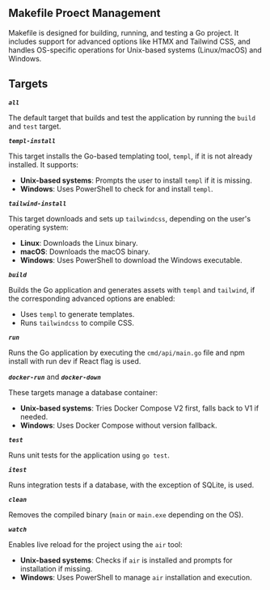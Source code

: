 ## Makefile Proect Management

Makefile is designed for building, running, and testing a Go project. It includes support for advanced options like HTMX and Tailwind CSS, and handles OS-specific operations for Unix-based systems (Linux/macOS) and Windows.

## Targets

**_`all`_**

The default target that builds and test the application by running the `build` and `test` target.

**_`templ-install`_**

This target installs the Go-based templating tool, `templ`, if it is not already installed. It supports:

- **Unix-based systems**: Prompts the user to install `templ` if it is missing.
- **Windows**: Uses PowerShell to check for and install `templ`.

**_`tailwind-install`_**

This target downloads and sets up `tailwindcss`, depending on the user's operating system:

- **Linux**: Downloads the Linux binary.
- **macOS**: Downloads the macOS binary.
- **Windows**: Uses PowerShell to download the Windows executable.

**_`build`_**

Builds the Go application and generates assets with `templ` and `tailwind`, if the corresponding advanced options are enabled:

- Uses `templ` to generate templates.
- Runs `tailwindcss` to compile CSS.

**_`run`_**

Runs the Go application by executing the `cmd/api/main.go` file and npm install with run dev if React flag is used.

**_`docker-run`_** and **_`docker-down`_**

These targets manage a database container:

- **Unix-based systems**: Tries Docker Compose V2 first, falls back to V1 if needed.
- **Windows**: Uses Docker Compose without version fallback.

**_`test`_**

Runs unit tests for the application using `go test`.

**_`itest`_**

Runs integration tests if a database, with the exception of SQLite, is used.

**_`clean`_**

Removes the compiled binary (`main` or `main.exe` depending on the OS).

**_`watch`_**

Enables live reload for the project using the `air` tool:

- **Unix-based systems**: Checks if `air` is installed and prompts for installation if missing.
- **Windows**: Uses PowerShell to manage `air` installation and execution.
